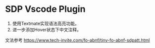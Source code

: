 # SDP Vscode Plugin

1. 使用Textmate实现语法高亮功能。
2. 进一步添加Hover状态下中文注释。

文法参考 https://www.tech-invite.com/fo-abnf/tinv-fo-abnf-sdpatt.html